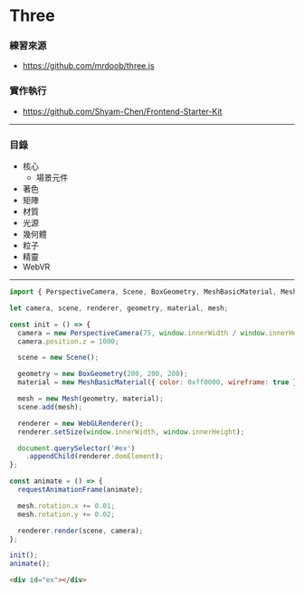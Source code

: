 # Three

### 練習來源

* https://github.com/mrdoob/three.js

### 實作執行

* https://github.com/Shyam-Chen/Frontend-Starter-Kit

***

### 目錄

* 核心
  * 場景元件
* 著色
* 矩陣
* 材質
* 光源
* 幾何體
* 粒子
* 精靈
* WebVR

***

```js
import { PerspectiveCamera, Scene, BoxGeometry, MeshBasicMaterial, Mesh, WebGLRenderer } from 'three';

let camera, scene, renderer, geometry, material, mesh;

const init = () => {
  camera = new PerspectiveCamera(75, window.innerWidth / window.innerHeight, 1, 10000);
  camera.position.z = 1000;

  scene = new Scene();

  geometry = new BoxGeometry(200, 200, 200);
  material = new MeshBasicMaterial({ color: 0xff0000, wireframe: true });

  mesh = new Mesh(geometry, material);
  scene.add(mesh);

  renderer = new WebGLRenderer();
  renderer.setSize(window.innerWidth, window.innerHeight);

  document.querySelector('#ex')
    .appendChild(renderer.domElement);
};

const animate = () => {
  requestAnimationFrame(animate);

  mesh.rotation.x += 0.01;
  mesh.rotation.y += 0.02;

  renderer.render(scene, camera);
};

init();
animate();
```

```html
<div id="ex"></div>
```
